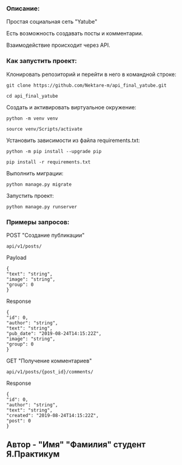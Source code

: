 ### Описание:

Простая социальная сеть "Yatube"

Есть возможность создавать посты и комментарии.

Взаимодействие происходит через API.

### Как запустить проект:

Клонировать репозиторий и перейти в него в командной строке:

```
git clone https://github.com/Nektare-m/api_final_yatube.git
```

```
cd api_final_yatube
```

Cоздать и активировать виртуальное окружение:

```
python -m venv venv
```

```
source venv/Scripts/activate
```

Установить зависимости из файла requirements.txt:

```
python -m pip install --upgrade pip
```

```
pip install -r requirements.txt
```

Выполнить миграции:

```
python manage.py migrate
```

Запустить проект:

```
python manage.py runserver
```

### Примеры запросов:

POST "Создание публикации"
```
api/v1/posts/
```
Payload
```
{
"text": "string",            
"image": "string",
"group": 0
}
```
Response
```
{
"id": 0,
"author": "string",
"text": "string",
"pub_date": "2019-08-24T14:15:22Z",
"image": "string",
"group": 0
}
```
GET "Получение комментариев"
```
api/v1/posts/{post_id}/comments/
```
Response
```
{
"id": 0,
"author": "string",
"text": "string",
"created": "2019-08-24T14:15:22Z",
"post": 0
}
```

## Автор - "Имя" "Фамилия" студент Я.Практикум
